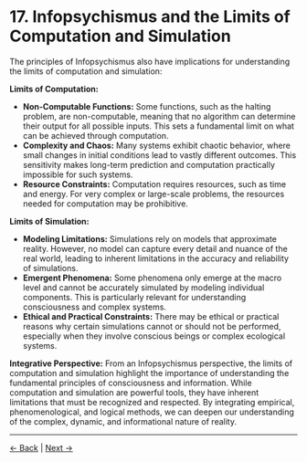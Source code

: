 # 17. Infopsychismus and the Limits of Computation and Simulation

The principles of Infopsychismus also have implications for understanding the limits of computation and simulation:

**Limits of Computation:**

- **Non-Computable Functions:** Some functions, such as the halting problem, are non-computable, meaning that no algorithm can determine their output for all possible inputs. This sets a fundamental limit on what can be achieved through computation.
- **Complexity and Chaos:** Many systems exhibit chaotic behavior, where small changes in initial conditions lead to vastly different outcomes. This sensitivity makes long-term prediction and computation practically impossible for such systems.
- **Resource Constraints:** Computation requires resources, such as time and energy. For very complex or large-scale problems, the resources needed for computation may be prohibitive.

**Limits of Simulation:**

- **Modeling Limitations:** Simulations rely on models that approximate reality. However, no model can capture every detail and nuance of the real world, leading to inherent limitations in the accuracy and reliability of simulations.
- **Emergent Phenomena:** Some phenomena only emerge at the macro level and cannot be accurately simulated by modeling individual components. This is particularly relevant for understanding consciousness and complex systems.
- **Ethical and Practical Constraints:** There may be ethical or practical reasons why certain simulations cannot or should not be performed, especially when they involve conscious beings or complex ecological systems.

**Integrative Perspective:**
From an Infopsychismus perspective, the limits of computation and simulation highlight the importance of understanding the fundamental principles of consciousness and information. While computation and simulation are powerful tools, they have inherent limitations that must be recognized and respected. By integrating empirical, phenomenological, and logical methods, we can deepen our understanding of the complex, dynamic, and informational nature of reality.

---
<div class="navigation-links">
<a href="16_Infopsychismus_and_Artificial_Intelligence.md" class="nav-link prev-link">← Back</a> | <a href="18_Infopsychismus_and_Philosophy_of_Language.md" class="nav-link next-link">Next →</a>
</div>

